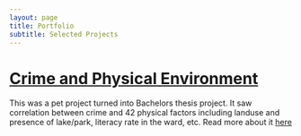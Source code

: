 ```yaml
---
layout: page
title: Portfolio
subtitle: Selected Projects 
---
```


# [Crime and Physical Environment](SD-Suman.github.io/portfolio/2022-06-28-crime-and-physical-environment.md) 

This was a pet project turned into Bachelors thesis project. It saw correlation between crime and 42 physical factors including landuse and presence of lake/park, literacy rate in the ward, etc. 
Read more about it [here](SD-Suman.github.io/portfolio/2022-06-28-crime-and-physical-environment.md)
